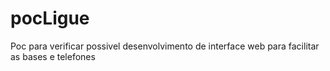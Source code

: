 # pocLigue
Poc para verificar possivel desenvolvimento de interface web para facilitar as bases e telefones
